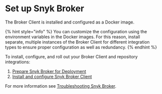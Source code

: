 # Set up Snyk Broker

The Broker Client is installed and configured as a Docker image.

{% hint style="info" %}
You can customize the configuration using the environment variables in the Docker images. For this reason, install separate, multiple instances of the Broker Client for different integration types to ensure proper configuration as well as redundancy.
{% endhint %}

To install, configure, and roll out your Broker Client and repository integrations:

1. [Prepare Snyk Broker for Deployment](prepare-snyk-broker-for-deployment.md)
2. [Install and configure Snyk Broker Client](how-to-install-and-configure-your-snyk-broker-client.md)

For more information see [Troubleshooting Snyk Broker](../troubleshooting-broker.md).
